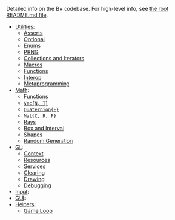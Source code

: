 Detailed info on the B+ codebase. For high-level info, see [the root README.md file](../README.md).

* [Utilities](Utilities.md):
  * [Asserts](Utilities.md#Asserts)
  * [Optional](Utilities.md#Optional)
  * [Enums](Utilities.md#Enums)
  * [PRNG](Utilities.md#PRNG)
  * [Collections and Iterators](Utilities.md#Collections-And-Iterators)
  * [Macros](Utilities.md#Macros)
  * [Functions](Utilities.md#Functions)
  * [Interop](Utilities.md#Interop)
  * [Metaprogramming](Utilities.md#Metaprogramming)
* [Math](Math.md):
  * [Functions](Math.md#Functions)
  * [`Vec{N, T}`](Vec.md)
  * [`Quaternion{F}`](Quat.md)
  * [`Mat{C, R, F}`](Matrix.md)
  * [Rays](Math.md#Rays)
  * [Box and Interval](Math.md#Box-and-Interval)
  * [Shapes](Math.md#Shapes)
  * [Random Generation](Math.md#Random-Generation)
* [GL](GL.md):
  * [Context](GL.md#Context)
  * [Resources](Resources.md)
  * [Services](GL.md#Services)
  * [Clearing](GL.md#Clearing)
  * [Drawing](GL.md#Drawing)
  * [Debugging](GL.md#Debugging)
* [Input](Input.md):
* [GUI](GUI.md):
* [Helpers](Helpers.md):
  * [Game Loop](Helpers.md#Game-Loop)